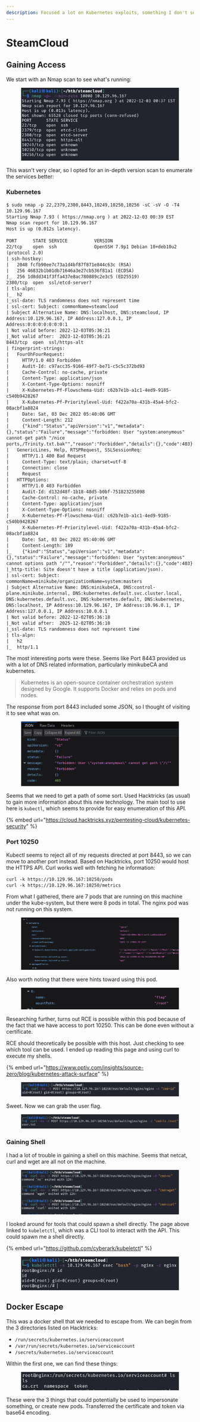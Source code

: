 ```yaml
---
description: Focused a lot on Kubernetes exploits, something I don't see often!
---
```


# SteamCloud

## Gaining Access

We start with an Nmap scan to see what's running:

<figure><img src="../../../.gitbook/assets/image (6) (4).png" alt=""><figcaption></figcaption></figure>

This wasn't very clear, so I opted for an in-depth version scan to enumerate the services better:

### Kubernetes

```
$ sudo nmap -p 22,2379,2380,8443,10249,10250,10256 -sC -sV -O -T4 10.129.96.167
Starting Nmap 7.93 ( https://nmap.org ) at 2022-12-03 00:39 EST
Nmap scan report for 10.129.96.167
Host is up (0.012s latency).

PORT      STATE SERVICE          VERSION
22/tcp    open  ssh              OpenSSH 7.9p1 Debian 10+deb10u2 (protocol 2.0)
| ssh-hostkey: 
|   2048 fcfb90ee7c73a1d4bf87f871e844c63c (RSA)
|   256 46832b1b01db71646a3e27cb536f81a1 (ECDSA)
|_  256 1d8dd341f3ffa437e8ac780889c2e3c5 (ED25519)
2380/tcp  open  ssl/etcd-server?
| tls-alpn: 
|_  h2
|_ssl-date: TLS randomness does not represent time
| ssl-cert: Subject: commonName=steamcloud
| Subject Alternative Name: DNS:localhost, DNS:steamcloud, IP Address:10.129.96.167, IP Address:127.0.0.1, IP Address:0:0:0:0:0:0:0:1
| Not valid before: 2022-12-03T05:36:21
|_Not valid after:  2023-12-03T05:36:21
8443/tcp  open  ssl/https-alt
| fingerprint-strings: 
|   FourOhFourRequest: 
|     HTTP/1.0 403 Forbidden
|     Audit-Id: c97acc35-9166-49f7-be71-c5c5c372bd93
|     Cache-Control: no-cache, private
|     Content-Type: application/json
|     X-Content-Type-Options: nosniff
|     X-Kubernetes-Pf-Flowschema-Uid: c62b7e1b-a1c1-4ed9-9185-c540b9428267
|     X-Kubernetes-Pf-Prioritylevel-Uid: f422a70a-431b-45a4-bfc2-08acbf1a8824
|     Date: Sat, 03 Dec 2022 05:40:06 GMT
|     Content-Length: 212
|     {"kind":"Status","apiVersion":"v1","metadata":{},"status":"Failure","message":"forbidden: User "system:anonymous" cannot get path "/nice ports,/Trinity.txt.bak"","reason":"Forbidden","details":{},"code":403}
|   GenericLines, Help, RTSPRequest, SSLSessionReq: 
|     HTTP/1.1 400 Bad Request
|     Content-Type: text/plain; charset=utf-8
|     Connection: close
|     Request
|   HTTPOptions: 
|     HTTP/1.0 403 Forbidden
|     Audit-Id: d132d48f-1b18-48d5-b0bf-751823255098
|     Cache-Control: no-cache, private
|     Content-Type: application/json
|     X-Content-Type-Options: nosniff
|     X-Kubernetes-Pf-Flowschema-Uid: c62b7e1b-a1c1-4ed9-9185-c540b9428267
|     X-Kubernetes-Pf-Prioritylevel-Uid: f422a70a-431b-45a4-bfc2-08acbf1a8824
|     Date: Sat, 03 Dec 2022 05:40:06 GMT
|     Content-Length: 189
|_    {"kind":"Status","apiVersion":"v1","metadata":{},"status":"Failure","message":"forbidden: User "system:anonymous" cannot options path "/"","reason":"Forbidden","details":{},"code":403}
|_http-title: Site doesn't have a title (application/json).
| ssl-cert: Subject: commonName=minikube/organizationName=system:masters
| Subject Alternative Name: DNS:minikubeCA, DNS:control-plane.minikube.internal, DNS:kubernetes.default.svc.cluster.local, DNS:kubernetes.default.svc, DNS:kubernetes.default, DNS:kubernetes, DNS:localhost, IP Address:10.129.96.167, IP Address:10.96.0.1, IP Address:127.0.0.1, IP Address:10.0.0.1
| Not valid before: 2022-12-02T05:36:18
|_Not valid after:  2025-12-02T05:36:18
|_ssl-date: TLS randomness does not represent time
| tls-alpn: 
|   h2
|_  http/1.1
```

The most interesting ports were these. Seems like Port 8443 provided us with a lot of DNS related information, particularly minikubeCA and kubernetes.&#x20;

> Kubernetes is an open-source container orchestration system designed by Google. It supports Docker and relies on pods and nodes.

The response from port 8443 included some JSON, so I thought of visiting it to see what was on.

<figure><img src="../../../.gitbook/assets/image (1).png" alt=""><figcaption></figcaption></figure>

Seems that we need to get a path of some sort. Used Hacktricks (as usual) to gain more information about this new technology. The main tool to use here is `kubectl`, which seems to provide for easy enumeration of this API.

{% embed url="https://cloud.hacktricks.xyz/pentesting-cloud/kubernetes-security" %}

### Port 10250

Kubectl seems to reject all of my requests directed at port 8443, so we can move to another port instead. Based on Hacktricks, port 10250 would host the HTTPS API. Curl works well with fetching he information:

```
curl -k https://10.129.96.167:10250/pods
curl -k https://10.129.96.167:10250/metrics
```

From what I gathered, there are 7 pods that are running on this machine under the kube-system, but there were 8 pods in total. The nginx pod was not running on this system.

<figure><img src="../../../.gitbook/assets/image (21).png" alt=""><figcaption></figcaption></figure>

Also worth noting that there were hints toward using this pod.

<figure><img src="../../../.gitbook/assets/image (20).png" alt=""><figcaption></figcaption></figure>

Researching further, turns out RCE is possible within this pod because of the fact that we have access to port 10250. This can be done even without a certificate.

RCE should theoretically be possible with this host. Just checking to see which tool can be used. I ended up reading this page and using curl to execute my shells.

{% embed url="https://www.optiv.com/insights/source-zero/blog/kubernetes-attack-surface" %}

<figure><img src="../../../.gitbook/assets/image (13).png" alt=""><figcaption></figcaption></figure>

Sweet. Now we can grab the user flag.

<figure><img src="../../../.gitbook/assets/image (2) (5).png" alt=""><figcaption></figcaption></figure>

### Gaining Shell

I had a lot of trouble in gaining a shell on this machine. Seems that netcat, curl and wget are all not on the machine.

<figure><img src="../../../.gitbook/assets/image (6).png" alt=""><figcaption></figcaption></figure>

I looked around for tools that could spawn a shell directly. The page above linked to `kubeletctl`, which was a CLI tool to interact with the API. This could spawn me a shell directly.

{% embed url="https://github.com/cyberark/kubeletctl" %}

<figure><img src="../../../.gitbook/assets/image.png" alt=""><figcaption></figcaption></figure>

## Docker Escape

This was a docker shell that we needed to escape from. We can begin from the 3 directories listed on Hacktricks:

* `/run/secrets/kubernetes.io/serviceaccount`
* `/var/run/secrets/kubernetes.io/serviceaccount`
* `/secrets/kubernetes.io/serviceaccount`

Within the first one, we can find these things:

<figure><img src="../../../.gitbook/assets/image (15).png" alt=""><figcaption></figcaption></figure>

These were the 3 things that could potentially be used to impersonate something, or create new pods. Transferred the certificate and token via base64 encoding.
